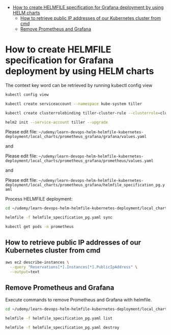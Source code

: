 <!-- TOC -->

- [How to create HELMFILE specification for Grafana deployment by using HELM charts](#how-to-create-helmfile-specification-for-grafana-deployment-by-using-helm-charts)
  - [How to retrieve public IP addresses of our Kubernetes cluster from cmd](#how-to-retrieve-public-ip-addresses-of-our-kubernetes-cluster-from-cmd)
  - [Remove Prometheus and Grafana](#remove-prometheus-and-grafana)

<!-- TOC -->

# How to create HELMFILE specification for Grafana deployment by using HELM charts

The context key word can be retrieved by running  kubectl config view

```bash
kubectl config view

kubectl create serviceaccount --namespace kube-system tiller

kubectl create clusterrolebinding tiller-cluster-rule --clusterrole=cluster-admin --serviceaccount=kube-system:tiller

helm2 init --service-account tiller --upgrade
```

Please edit file: `~/udemy/learn-devops-helm-helmfile-kubernetes-deployment/local_charts/prometheus_grafana/grafana/values.yaml`

and

Please edit file: `~/udemy/learn-devops-helm-helmfile-kubernetes-deployment/local_charts/prometheus_grafana/prometheus/values.yaml`

and

Please edit file: `~/udemy/learn-devops-helm-helmfile-kubernetes-deployment/local_charts/prometheus_grafana/helmfile_specification_pg.yaml`

Process HELMFILE deployment:

```bash
cd ~/udemy/learn-devops-helm-helmfile-kubernetes-deployment/local_charts/prometheus_grafana/

helmfile -f helmfile_specification_pg.yaml sync

kubectl get pods -n prometheus
```


## How to retrieve public IP addresses of our Kubernetes cluster from cmd

```bash
aws ec2 describe-instances \
  --query "Reservations[*].Instances[*].PublicIpAddress" \
  --output=text
```


## Remove Prometheus and Grafana

Execute commands to remove Prometheus and Grafana with helmfile.

```bash
cd ~/udemy/learn-devops-helm-helmfile-kubernetes-deployment/local_charts/prometheus_grafana/

helmfile -f helmfile_specification_pg.yaml list

helmfile -f helmfile_specification_pg.yaml destroy
```